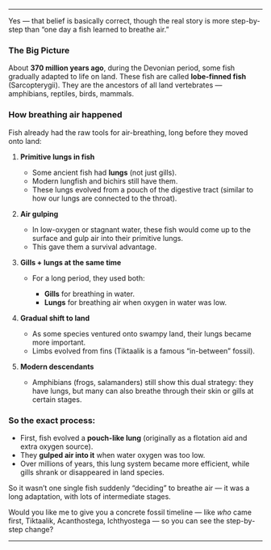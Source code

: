 
---

Yes — that belief is basically correct, though the real story is more step-by-step than “one day a fish learned to breathe air.”

### The Big Picture

About **370 million years ago**, during the Devonian period, some fish gradually adapted to life on land. These fish are called **lobe-finned fish** (Sarcopterygii). They are the ancestors of all land vertebrates — amphibians, reptiles, birds, mammals.

### How breathing air happened

Fish already had the raw tools for air-breathing, long before they moved onto land:

1. **Primitive lungs in fish**

   * Some ancient fish had **lungs** (not just gills).
   * Modern lungfish and bichirs still have them.
   * These lungs evolved from a pouch of the digestive tract (similar to how our lungs are connected to the throat).

2. **Air gulping**

   * In low-oxygen or stagnant water, these fish would come up to the surface and gulp air into their primitive lungs.
   * This gave them a survival advantage.

3. **Gills + lungs at the same time**

   * For a long period, they used both:

     * **Gills** for breathing in water.
     * **Lungs** for breathing air when oxygen in water was low.

4. **Gradual shift to land**

   * As some species ventured onto swampy land, their lungs became more important.
   * Limbs evolved from fins (Tiktaalik is a famous “in-between” fossil).

5. **Modern descendants**

   * Amphibians (frogs, salamanders) still show this dual strategy: they have lungs, but many can also breathe through their skin or gills at certain stages.

### So the exact process:

* First, fish evolved a **pouch-like lung** (originally as a flotation aid and extra oxygen source).
* They **gulped air into it** when water oxygen was too low.
* Over millions of years, this lung system became more efficient, while gills shrank or disappeared in land species.

So it wasn’t one single fish suddenly “deciding” to breathe air — it was a long adaptation, with lots of intermediate stages.

Would you like me to give you a concrete fossil timeline — like *who* came first, Tiktaalik, Acanthostega, Ichthyostega — so you can see the step-by-step change?

---

